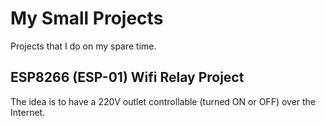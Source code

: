 # My Small Projects
Projects that I do on my spare time.

## ESP8266 (ESP-01) Wifi Relay Project
The idea is to have a 220V outlet controllable (turned ON or OFF) over the Internet.
